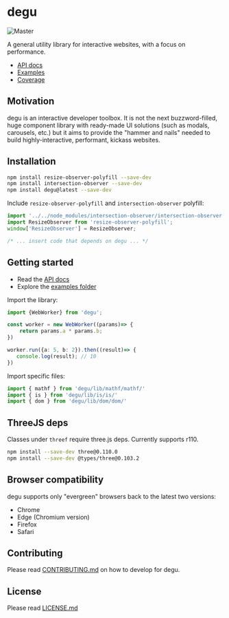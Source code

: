 # degu

![Master](https://github.com/blinkkcode/degu/workflows/Run%20tests/badge.svg)

A general utility library for interactive websites, with a focus on performance.

- [API docs](https://blinkkcode.github.io/degu/)
- [Examples](https://blinkkcode.github.io/degu/examples/)
- [Coverage](https://blinkkcode.github.io/degu/coverage/)

## Motivation

degu is an interactive developer toolbox. It is not the next buzzword-filled, 
huge component library with ready-made UI solutions (such as modals, carousels, etc.)
but it aims to provide the "hammer and nails" needed to build highly-interactive,
performant, kickass websites.

## Installation

```bash
npm install resize-observer-polyfill --save-dev
npm install intersection-observer --save-dev
npm install degu@latest --save-dev
```

Include `resize-observer-polyfill` and `intersection-observer` polyfill:

```ts
import '../../node_modules/intersection-observer/intersection-observer.js';
import ResizeObserver from 'resize-observer-polyfill';
window['ResizeObserver'] = ResizeObserver;

/* ... insert code that depends on degu ... */
```

## Getting started

- Read the [API docs](https://blinkkcode.github.io/degu/)
- Explore the [examples folder](/examples/)

Import the library:

```ts
import {WebWorker} from 'degu';

const worker = new WebWorker((params)=> {
    return params.a * params.b;
})

worker.run({a: 5, b: 2}).then((result)=> {
   console.log(result); // 10
})
```

Import specific files:

```ts
import { mathf } from 'degu/lib/mathf/mathf/'
import { is } from 'degu/lib/is/is/'
import { dom } from 'degu/lib/dom/dom/'
```

## ThreeJS deps

Classes under `threef` require three.js deps. Currently supports r110.

```bash
npm install --save-dev three@0.110.0
npm install --save-dev @types/three@0.103.2
```

## Browser compatibility

degu supports only "evergreen" browsers back to the latest two versions:

- Chrome
- Edge (Chromium version)
- Firefox
- Safari

## Contributing

Please read [CONTRIBUTING.md](CONTRIBUTING.md) on how to develop for degu.

## License

Please read [LICENSE.md](LICENSE.md)
